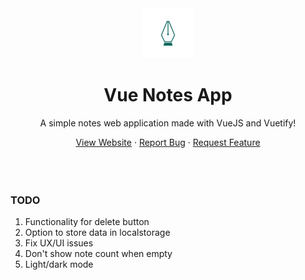<div align="center">
    <a>
        <img src="public/logo.png" alt="Logo" width="80" height="80" />
    </a>
    <h1>Vue Notes App</h1>
    <p>A simple notes web application made with VueJS and Vuetify!</p>
    <a href="/">View Website</a>
    ·
    <a href="">Report Bug</a>
    ·
    <a href="">Request Feature</a>
</div>

<br />
<br />
<br />

### TODO

1. Functionality for delete button
2. Option to store data in localstorage
3. Fix UX/UI issues
4. Don't show note count when empty
5. Light/dark mode